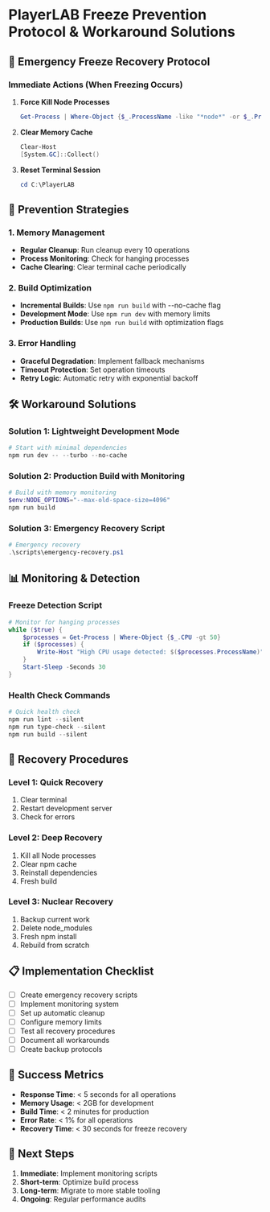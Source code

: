 # PlayerLAB Freeze Prevention Protocol & Workaround Solutions

## 🚨 Emergency Freeze Recovery Protocol

### Immediate Actions (When Freezing Occurs)
1. **Force Kill Node Processes**
   ```powershell
   Get-Process | Where-Object {$_.ProcessName -like "*node*" -or $_.ProcessName -like "*npm*" -or $_.ProcessName -like "*next*"} | Stop-Process -Force -ErrorAction SilentlyContinue
   ```

2. **Clear Memory Cache**
   ```powershell
   Clear-Host
   [System.GC]::Collect()
   ```

3. **Reset Terminal Session**
   ```powershell
   cd C:\PlayerLAB
   ```

## 🔧 Prevention Strategies

### 1. Memory Management
- **Regular Cleanup**: Run cleanup every 10 operations
- **Process Monitoring**: Check for hanging processes
- **Cache Clearing**: Clear terminal cache periodically

### 2. Build Optimization
- **Incremental Builds**: Use `npm run build` with --no-cache flag
- **Development Mode**: Use `npm run dev` with memory limits
- **Production Builds**: Use `npm run build` with optimization flags

### 3. Error Handling
- **Graceful Degradation**: Implement fallback mechanisms
- **Timeout Protection**: Set operation timeouts
- **Retry Logic**: Automatic retry with exponential backoff

## 🛠️ Workaround Solutions

### Solution 1: Lightweight Development Mode
```powershell
# Start with minimal dependencies
npm run dev -- --turbo --no-cache
```

### Solution 2: Production Build with Monitoring
```powershell
# Build with memory monitoring
$env:NODE_OPTIONS="--max-old-space-size=4096"
npm run build
```

### Solution 3: Emergency Recovery Script
```powershell
# Emergency recovery
.\scripts\emergency-recovery.ps1
```

## 📊 Monitoring & Detection

### Freeze Detection Script
```powershell
# Monitor for hanging processes
while ($true) {
    $processes = Get-Process | Where-Object {$_.CPU -gt 50}
    if ($processes) {
        Write-Host "High CPU usage detected: $($processes.ProcessName)"
    }
    Start-Sleep -Seconds 30
}
```

### Health Check Commands
```powershell
# Quick health check
npm run lint --silent
npm run type-check --silent
npm run build --silent
```

## 🔄 Recovery Procedures

### Level 1: Quick Recovery
1. Clear terminal
2. Restart development server
3. Check for errors

### Level 2: Deep Recovery
1. Kill all Node processes
2. Clear npm cache
3. Reinstall dependencies
4. Fresh build

### Level 3: Nuclear Recovery
1. Backup current work
2. Delete node_modules
3. Fresh npm install
4. Rebuild from scratch

## 📋 Implementation Checklist

- [ ] Create emergency recovery scripts
- [ ] Implement monitoring system
- [ ] Set up automatic cleanup
- [ ] Configure memory limits
- [ ] Test all recovery procedures
- [ ] Document all workarounds
- [ ] Create backup protocols

## 🎯 Success Metrics

- **Response Time**: < 5 seconds for all operations
- **Memory Usage**: < 2GB for development
- **Build Time**: < 2 minutes for production
- **Error Rate**: < 1% for all operations
- **Recovery Time**: < 30 seconds for freeze recovery

## 🚀 Next Steps

1. **Immediate**: Implement monitoring scripts
2. **Short-term**: Optimize build process
3. **Long-term**: Migrate to more stable tooling
4. **Ongoing**: Regular performance audits 